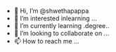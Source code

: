 - 👋 Hi, I’m @shwethapappa
- 👀 I’m interested inlearning ...
- 🌱 I’m currently learning .degree..
- 💞️ I’m looking to collaborate on ...
- 📫 How to reach me ...

<!---
shwethapappa/shwethapappa is a ✨ special ✨ repository because its `README.md` (this file) appears on your GitHub profile.
You can click the Preview link to take a look at your changes.
--->
